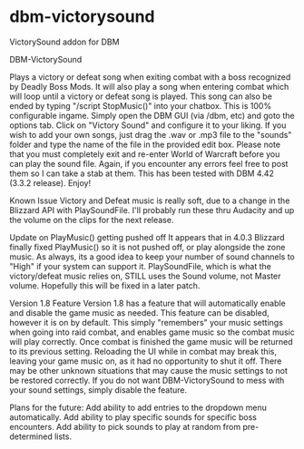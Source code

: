 # dbm-victorysound
VictorySound addon for DBM

DBM-VictorySound

Plays a victory or defeat song when exiting combat with a boss recognized by Deadly Boss Mods. It will also play a song when entering combat which will loop until a victory or defeat song is played. This song can also be ended by typing "/script StopMusic()" into your chatbox.
This is 100% configurable ingame. Simply open the DBM GUI (via /dbm, etc) and goto the options tab. Click on "Victory Sound" and configure it to your liking. If you wish to add your own songs, just drag the .wav or .mp3 file to the "sounds" folder and type the name of the file in the provided edit box. Please note that you must completely exit and re-enter World of Warcraft before you can play the sound file.
Again, if you encounter any errors feel free to post them so I can take a stab at them. This has been tested with DBM 4.42 (3.3.2 release). Enjoy!

Known Issue
Victory and Defeat music is really soft, due to a change in the Blizzard API with PlaySoundFile. I'll probably run these thru Audacity and up the volume on the clips for the next release.

Update on PlayMusic() getting pushed off
It appears that in 4.0.3 Blizzard finally fixed PlayMusic() so it is not pushed off, or play alongside the zone music. As always, its a good idea to keep your number of sound channels to "High" if your system can support it. PlaySoundFile, which is what the victory/defeat music relies on, STILL uses the Sound volume, not Master volume. Hopefully this will be fixed in a later patch.

Version 1.8 Feature
Version 1.8 has a feature that will automatically enable and disable the game music as needed. This feature can be disabled, however it is on by default. This simply "remembers" your music settings when going into raid combat, and enables game music so the combat music will play correctly. Once combat is finished the game music will be returned to its previous setting. Reloading the UI while in combat may break this, leaving your game music on, as it had no opportunity to shut it off. There may be other unknown situations that may cause the music settings to not be restored correctly. If you do not want DBM-VictorySound to mess with your sound settings, simply disable the feature.

Plans for the future:
Add ability to add entries to the dropdown menu automatically. Add ability to play specific sounds for specific boss encounters. Add ability to pick sounds to play at random from pre-determined lists.